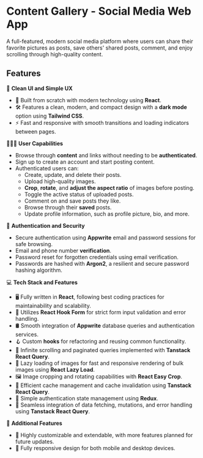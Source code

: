 # Content Gallery - Social Media Web App

A full-featured, modern social media platform where users can share their favorite pictures as posts, save others' shared posts, comment, and enjoy scrolling through high-quality content.

## Features

🎨 **Clean UI and Simple UX**
- 🔧 Built from scratch with modern technology using **React**.
- 🛠 Features a clean, modern, and compact design with a **dark mode** option using **Tailwind CSS**.
- ⚡️ Fast and responsive with smooth transitions and loading indicators between pages.

🧑🏻‍💻 **User Capabilities**
  - Browse through **content** and links without needing to be **authenticated**.
  - Sign up to create an account and start posting content.
  - Authenticated users can:
    - Create, update, and delete their posts.
    - Upload high-quality images.
    - **Crop**, **rotate**, and **adjust the aspect ratio** of images before posting.
    - Toggle the active status of uploaded posts.
    - Comment on and save posts they like.
    - Browse through their **saved** posts.
    - Update profile information, such as profile picture, bio, and more.

🔐 **Authentication and Security**
- Secure authentication using **Appwrite** email and password sessions for safe browsing.
- Email and phone number **verification**.
- Password reset for forgotten credentials using email verification.
- Passwords are hashed with **Argon2**, a resilient and secure password hashing algorithm.

💻 **Tech Stack and Features**
- 🖥 Fully written in **React**, following best coding practices for maintainability and scalability.
- 📜 Utilizes **React Hook Form** for strict form input validation and error handling.
- 🛢  Smooth integration of **Appwrite** database queries and authentication services.
- 🪝 Custom **hooks** for refactoring and reusing common functionality.
- 🌄 Infinite scrolling and paginated queries implemented with **Tanstack React Query**.
- 🦥 Lazy loading of images for fast and responsive rendering of bulk images using **React Lazy Load**.
- 🖼️ Image cropping and rotating capabilities with **React Easy Crop**.
- 🚀 Efficient cache management and cache invalidation using **Tanstack React Query**.
- 📁 Simple authentication state management using **Redux**.
- 🔧 Seamless integration of data fetching, mutations, and error handling using **Tanstack React Query**.

🎁 **Additional Features**
- 🔄 Highly customizable and extendable, with more features planned for future updates.
- 📱 Fully responsive design for both mobile and desktop devices.
